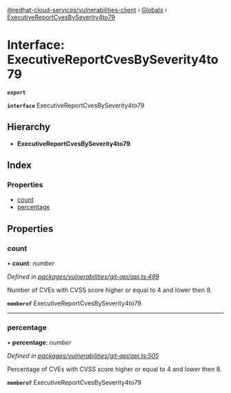[@redhat-cloud-services/vulnerabilities-client](../README.md) › [Globals](../globals.md) › [ExecutiveReportCvesBySeverity4to79](executivereportcvesbyseverity4to79.md)

# Interface: ExecutiveReportCvesBySeverity4to79

**`export`** 

**`interface`** ExecutiveReportCvesBySeverity4to79

## Hierarchy

* **ExecutiveReportCvesBySeverity4to79**

## Index

### Properties

* [count](executivereportcvesbyseverity4to79.md#count)
* [percentage](executivereportcvesbyseverity4to79.md#percentage)

## Properties

###  count

• **count**: *number*

*Defined in [packages/vulnerabilities/git-api/api.ts:499](https://github.com/RedHatInsights/javascript-clients/blob/master/packages/vulnerabilities/git-api/api.ts#L499)*

Number of CVEs with CVSS score higher or equal to 4 and lower then 8.

**`memberof`** ExecutiveReportCvesBySeverity4to79

___

###  percentage

• **percentage**: *number*

*Defined in [packages/vulnerabilities/git-api/api.ts:505](https://github.com/RedHatInsights/javascript-clients/blob/master/packages/vulnerabilities/git-api/api.ts#L505)*

Percentage of CVEs with CVSS score higher or equal to 4 and lower then 8.

**`memberof`** ExecutiveReportCvesBySeverity4to79
